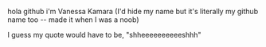 hola github i'm Vanessa Kamara (I'd hide my name but it's literally my github name too -- made it when I was a noob)

I guess my quote would have to be, "shheeeeeeeeeeshhh"